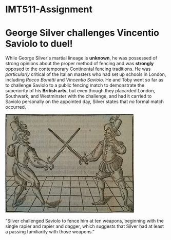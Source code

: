 # IMT511-Assignment

# George Silver challenges Vincentio Saviolo to duel!

While George Silver's martial lineage is **unknown**, he was possessed of strong opinions about the 
proper method of fencing and was **strongly** opposed to the contemporary Continental fencing 
traditions. He was _particularly_ critical of the Italian masters who had set up schools in 
London, including _Rocco Bonetti_ and _Vincentio Saviolo_. He and Toby went so far as to challenge 
Saviolo to a public fencing match to demonstrate the superiority of his **British arts**, 
but even though they placarded London, Southwark, and Westminster with the challenge, and had 
it carried to Saviolo personally on the appointed day, Silver states that _no_ formal match 
occurred.

![duel](duel.jpg)

"Silver challenged Saviolo to fence him at ten weapons, beginning with the single rapier 
and rapier and dagger, which suggests that Silver had at least a passing familiarity with 
those weapons."